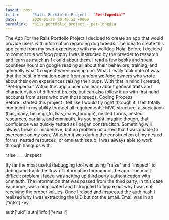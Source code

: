 ```yaml
---
layout: post
title:      "Rails Portfolio Project - "Pet-lopedia""
date:       2020-01-28 20:40:52 +0000
permalink:  rails_portfolio_project_-_pet-lopedia
---
```



The App	
	For the Rails Portfolio Project I decided to create an app that would provide users with information regarding dog breeds. The idea to create this app came from my own experience with my wolfdog Nola.  Before I decided to commit to a wolfdog puppy I was instructed by the breeder to research and learn as much as I could about them.  I read a few books and spent countless hours on google reading all about their behaviors, training, and generally what to expect when owning one.  What I really took note of was that the best information came from random wolfdog owners who wrote about their own experiences raising their pups.  With that in mind I created, “Pet-lopedia.”  Within this app a user can learn about general traits and characteristics of different breeds, but can also follow it up with first hand accounts from users who own those breeds. 
Coding Process	
	 Before I started this project I felt like I would fly right through it.  I felt totally confident in my ability to meet all requirements: MVC structure, associations (has_many, belongs_to, has_many_through), nested forms, nested resources, partials, and omniauth.  As you might imagine though, that confidence was quickly tested as I began construciton.  Something will always break or misbehave, but no problem occurred  that I was unable to overcome on my own.
	Whether it was during the construction of my nested forms, nested resources, or omniauth setup; I was always able to work through hangups with: 
	
raise ____.inspect	
	
By far the most useful debugging tool was using “raise” and “inspect” to debug and track the flow of information throughout the app.  The most difficult problem I faced was setting up third party authentication with omniauth.  The information that was passed from the third party, in this case Facebook, was complicated and I struggled to figure out why I was not receiving the proper values.  Once I raised and inspected the auth hash I realized why I was extracting the UID but not the email.  Email was in an [“info”] key.

auth['uid']
auth[‘info']['email']

